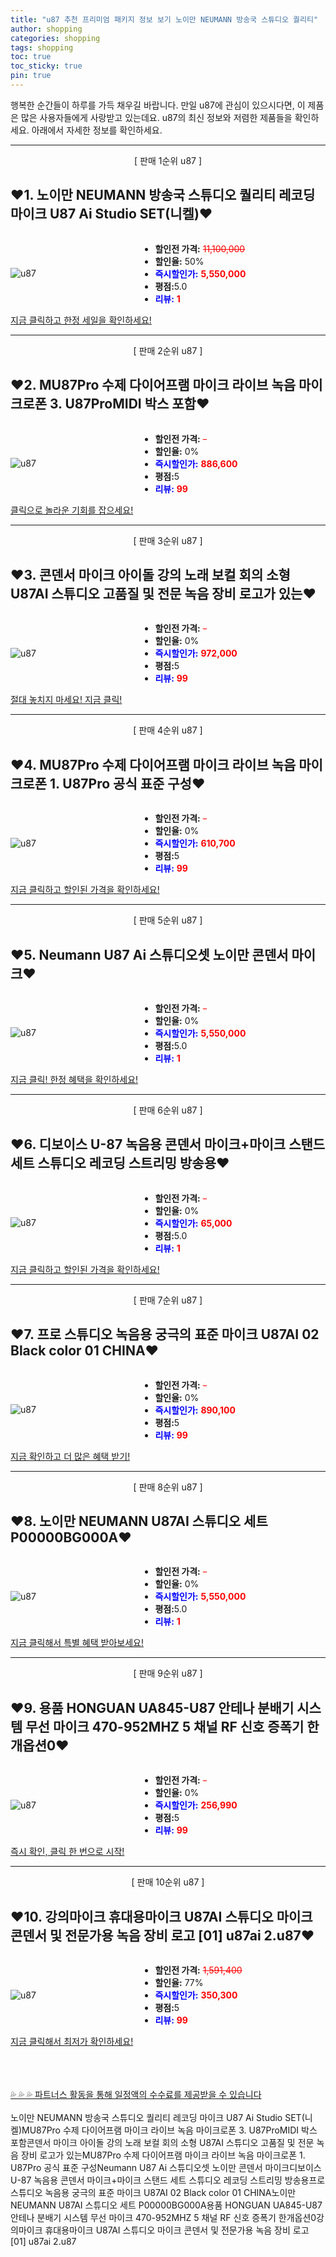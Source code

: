 ```yaml
---
title: "u87 추천 프리미엄 패키지 정보 보기 노이만 NEUMANN 방송국 스튜디오 퀄리티"
author: shopping
categories: shopping
tags: shopping
toc: true
toc_sticky: true
pin: true
---
```

행복한 순간들이 하루를 가득 채우길 바랍니다. 만일 u87에 관심이 있으시다면,  이 제품은 많은 사용자들에게 사랑받고 있는데요. u87의 최신 정보와 저렴한 제품들을 확인하세요. 아래에서 자세한 정보를 확인하세요.

---
<p class="toplist" style="margin: 0 auto; display: block; width: fit-content;">[ 판매 1순위 u87 ]</p>

<h2><strong>❤️1. 노이만 NEUMANN 방송국 스튜디오 퀄리티 레코딩 마이크 U87 Ai Studio SET(니켈)❤️</strong></h2>

<div style="display: flex; align-items: center;">
    <div style="flex: 0.4;">
        <img src="https://thumbnail7.coupangcdn.com/thumbnails/remote/230x230ex/image/vendor_inventory/14b3/91f7358b5d08b9c67da1e3f63b901c7e8178a67c03f16480d703aa688597.jpg" alt="u87" style="max-width: 100%;">
    </div>
    <div style="flex: 0.6; margin-left: 10px;">
        <ul>
            <li><strong>할인전 가격:</strong> <del style="color: red;">11,100,000</del></li>
            <li><strong>할인율:</strong> 50%</li>
            <li><span style='color:blue'><strong>즉시할인가:</strong></span> <span style='color:red'><strong>5,550,000</strong></span></li>
            <li><strong>평점:</strong>5.0</li>
            <li><span style='color:blue'><strong>리뷰:</strong></span> <span style='color:red'><strong>1</strong></span></li>
        </ul>
    </div>
</div>
<div class="center">
    <a href="https://William4Davisa.github.io?lptag=AF9450613&subid=githubio&pageKey=7670356071&traceid=V0-153&itemId=20459841095&vendorItemId=88193606220" class="myButton">
        지금 클릭하고 한정 세일을 확인하세요!
    </a>
</div>


---
<p class="toplist" style="margin: 0 auto; display: block; width: fit-content;">[ 판매 2순위 u87 ]</p>

<h2><strong>❤️2. MU87Pro 수제 다이어프램 마이크 라이브 녹음 마이크로폰 3. U87ProMIDI 박스 포함❤️</strong></h2>

<div style="display: flex; align-items: center;">
    <div style="flex: 0.4;">
        <img src="https://thumbnail6.coupangcdn.com/thumbnails/remote/230x230ex/image/vendor_inventory/c3bf/3e638955ea5be29f4975a94b4fb930c59cfc274a6dfc6c8f54a7ce22bb09.jpg" alt="u87" style="max-width: 100%;">
    </div>
    <div style="flex: 0.6; margin-left: 10px;">
        <ul>
            <li><strong>할인전 가격:</strong> <del style="color: red;">-</del></li>
            <li><strong>할인율:</strong> 0%</li>
            <li><span style='color:blue'><strong>즉시할인가:</strong></span> <span style='color:red'><strong>886,600</strong></span></li>
            <li><strong>평점:</strong>5</li>
            <li><span style='color:blue'><strong>리뷰:</strong></span> <span style='color:red'><strong>99</strong></span></li>
        </ul>
    </div>
</div>
<div class="center">
    <a href="https://William4Davisa.github.io?lptag=AF9450613&subid=githubio&pageKey=8092732516&traceid=V0-153&itemId=22863652063&vendorItemId=89898289169" class="myButton">
        클릭으로 놀라운 기회를 잡으세요!
    </a>
</div>


---
<p class="toplist" style="margin: 0 auto; display: block; width: fit-content;">[ 판매 3순위 u87 ]</p>

<h2><strong>❤️3. 콘덴서 마이크 아이돌 강의 노래 보컬 회의 소형 U87AI 스튜디오 고품질 및 전문 녹음 장비 로고가 있는❤️</strong></h2>

<div style="display: flex; align-items: center;">
    <div style="flex: 0.4;">
        <img src="https://thumbnail9.coupangcdn.com/thumbnails/remote/230x230ex/image/vendor_inventory/542d/a6e52683d6692075fa91e497431214ff638bbe70e7ae2cafef697df61723.jpg" alt="u87" style="max-width: 100%;">
    </div>
    <div style="flex: 0.6; margin-left: 10px;">
        <ul>
            <li><strong>할인전 가격:</strong> <del style="color: red;">-</del></li>
            <li><strong>할인율:</strong> 0%</li>
            <li><span style='color:blue'><strong>즉시할인가:</strong></span> <span style='color:red'><strong>972,000</strong></span></li>
            <li><strong>평점:</strong>5</li>
            <li><span style='color:blue'><strong>리뷰:</strong></span> <span style='color:red'><strong>99</strong></span></li>
        </ul>
    </div>
</div>
<div class="center">
    <a href="https://William4Davisa.github.io?lptag=AF9450613&subid=githubio&pageKey=6524379355&traceid=V0-153&itemId=14467777058&vendorItemId=86666893505" class="myButton">
        절대 놓치지 마세요! 지금 클릭!
    </a>
</div>


---
<p class="toplist" style="margin: 0 auto; display: block; width: fit-content;">[ 판매 4순위 u87 ]</p>

<h2><strong>❤️4. MU87Pro 수제 다이어프램 마이크 라이브 녹음 마이크로폰 1. U87Pro 공식 표준 구성❤️</strong></h2>

<div style="display: flex; align-items: center;">
    <div style="flex: 0.4;">
        <img src="https://thumbnail6.coupangcdn.com/thumbnails/remote/230x230ex/image/vendor_inventory/c3bf/3e638955ea5be29f4975a94b4fb930c59cfc274a6dfc6c8f54a7ce22bb09.jpg" alt="u87" style="max-width: 100%;">
    </div>
    <div style="flex: 0.6; margin-left: 10px;">
        <ul>
            <li><strong>할인전 가격:</strong> <del style="color: red;">-</del></li>
            <li><strong>할인율:</strong> 0%</li>
            <li><span style='color:blue'><strong>즉시할인가:</strong></span> <span style='color:red'><strong>610,700</strong></span></li>
            <li><strong>평점:</strong>5</li>
            <li><span style='color:blue'><strong>리뷰:</strong></span> <span style='color:red'><strong>99</strong></span></li>
        </ul>
    </div>
</div>
<div class="center">
    <a href="https://William4Davisa.github.io?lptag=AF9450613&subid=githubio&pageKey=8092732516&traceid=V0-153&itemId=22863652062&vendorItemId=89898289166" class="myButton">
        지금 클릭하고 할인된 가격을 확인하세요!
    </a>
</div>


---
<p class="toplist" style="margin: 0 auto; display: block; width: fit-content;">[ 판매 5순위 u87 ]</p>

<h2><strong>❤️5. Neumann U87 Ai 스튜디오셋 노이만 콘덴서 마이크❤️</strong></h2>

<div style="display: flex; align-items: center;">
    <div style="flex: 0.4;">
        <img src="https://thumbnail7.coupangcdn.com/thumbnails/remote/230x230ex/image/vendor_inventory/fd06/a6e94dd3f627cb0fbf1b3a51d380b0097679ec2e5219484933ae1f9abee3.jpg" alt="u87" style="max-width: 100%;">
    </div>
    <div style="flex: 0.6; margin-left: 10px;">
        <ul>
            <li><strong>할인전 가격:</strong> <del style="color: red;">-</del></li>
            <li><strong>할인율:</strong> 0%</li>
            <li><span style='color:blue'><strong>즉시할인가:</strong></span> <span style='color:red'><strong>5,550,000</strong></span></li>
            <li><strong>평점:</strong>5.0</li>
            <li><span style='color:blue'><strong>리뷰:</strong></span> <span style='color:red'><strong>1</strong></span></li>
        </ul>
    </div>
</div>
<div class="center">
    <a href="https://William4Davisa.github.io?lptag=AF9450613&subid=githubio&pageKey=7670356071&traceid=V0-153&itemId=20868941752&vendorItemId=87936268608" class="myButton">
        지금 클릭! 한정 혜택을 확인하세요!
    </a>
</div>


---
<p class="toplist" style="margin: 0 auto; display: block; width: fit-content;">[ 판매 6순위 u87 ]</p>

<h2><strong>❤️6. 디보이스 U-87 녹음용 콘덴서 마이크+마이크 스탠드 세트 스튜디오 레코딩 스트리밍 방송용❤️</strong></h2>

<div style="display: flex; align-items: center;">
    <div style="flex: 0.4;">
        <img src="https://thumbnail10.coupangcdn.com/thumbnails/remote/230x230ex/image/vendor_inventory/f8bc/33cff0ff7f555da93ff5bc18a08b5e7671c7b5de32f6c84e5a67a43c89d8.jpg" alt="u87" style="max-width: 100%;">
    </div>
    <div style="flex: 0.6; margin-left: 10px;">
        <ul>
            <li><strong>할인전 가격:</strong> <del style="color: red;">-</del></li>
            <li><strong>할인율:</strong> 0%</li>
            <li><span style='color:blue'><strong>즉시할인가:</strong></span> <span style='color:red'><strong>65,000</strong></span></li>
            <li><strong>평점:</strong>5.0</li>
            <li><span style='color:blue'><strong>리뷰:</strong></span> <span style='color:red'><strong>1</strong></span></li>
        </ul>
    </div>
</div>
<div class="center">
    <a href="https://William4Davisa.github.io?lptag=AF9450613&subid=githubio&pageKey=7300049401&traceid=V0-153&itemId=18678533926&vendorItemId=85812760546" class="myButton">
        지금 클릭하고 할인된 가격을 확인하세요!
    </a>
</div>


---
<p class="toplist" style="margin: 0 auto; display: block; width: fit-content;">[ 판매 7순위 u87 ]</p>

<h2><strong>❤️7. 프로 스튜디오 녹음용 궁극의 표준 마이크 U87AI 02 Black color 01 CHINA❤️</strong></h2>

<div style="display: flex; align-items: center;">
    <div style="flex: 0.4;">
        <img src="https://thumbnail10.coupangcdn.com/thumbnails/remote/230x230ex/image/vendor_inventory/a762/d7f3c27a1c8fdc38acfd12cd26b02a8d709db0e8f35be2b36d736295eb92.jpeg" alt="u87" style="max-width: 100%;">
    </div>
    <div style="flex: 0.6; margin-left: 10px;">
        <ul>
            <li><strong>할인전 가격:</strong> <del style="color: red;">-</del></li>
            <li><strong>할인율:</strong> 0%</li>
            <li><span style='color:blue'><strong>즉시할인가:</strong></span> <span style='color:red'><strong>890,100</strong></span></li>
            <li><strong>평점:</strong>5</li>
            <li><span style='color:blue'><strong>리뷰:</strong></span> <span style='color:red'><strong>99</strong></span></li>
        </ul>
    </div>
</div>
<div class="center">
    <a href="https://William4Davisa.github.io?lptag=AF9450613&subid=githubio&pageKey=8037693111&traceid=V0-153&itemId=22493227351&vendorItemId=89535411075" class="myButton">
        지금 확인하고 더 많은 혜택 받기!
    </a>
</div>


---
<p class="toplist" style="margin: 0 auto; display: block; width: fit-content;">[ 판매 8순위 u87 ]</p>

<h2><strong>❤️8. 노이만 NEUMANN U87AI 스튜디오 세트 P00000BG000A❤️</strong></h2>

<div style="display: flex; align-items: center;">
    <div style="flex: 0.4;">
        <img src="https://thumbnail8.coupangcdn.com/thumbnails/remote/230x230ex/image/vendor_inventory/4ba8/f2d378d1d7d815bc11d87e8d6fe573f77aece06afe14c9933dbb6789f4b7.jpg" alt="u87" style="max-width: 100%;">
    </div>
    <div style="flex: 0.6; margin-left: 10px;">
        <ul>
            <li><strong>할인전 가격:</strong> <del style="color: red;">-</del></li>
            <li><strong>할인율:</strong> 0%</li>
            <li><span style='color:blue'><strong>즉시할인가:</strong></span> <span style='color:red'><strong>5,550,000</strong></span></li>
            <li><strong>평점:</strong>5.0</li>
            <li><span style='color:blue'><strong>리뷰:</strong></span> <span style='color:red'><strong>1</strong></span></li>
        </ul>
    </div>
</div>
<div class="center">
    <a href="https://William4Davisa.github.io?lptag=AF9450613&subid=githubio&pageKey=1448514775&traceid=V0-153&itemId=2495143212&vendorItemId=75707589597" class="myButton">
        지금 클릭해서 특별 혜택 받아보세요!
    </a>
</div>


---
<p class="toplist" style="margin: 0 auto; display: block; width: fit-content;">[ 판매 9순위 u87 ]</p>

<h2><strong>❤️9. 용품 HONGUAN UA845-U87 안테나 분배기 시스템 무선 마이크 470-952MHZ 5 채널 RF 신호 증폭기 한개옵션0❤️</strong></h2>

<div style="display: flex; align-items: center;">
    <div style="flex: 0.4;">
        <img src="https://thumbnail6.coupangcdn.com/thumbnails/remote/230x230ex/image/vendor_inventory/2fc3/8843c8a48106c5b0ed8f4b115fee6296d830df7eb0cc9b71835d57db0bed.jpeg" alt="u87" style="max-width: 100%;">
    </div>
    <div style="flex: 0.6; margin-left: 10px;">
        <ul>
            <li><strong>할인전 가격:</strong> <del style="color: red;">-</del></li>
            <li><strong>할인율:</strong> 0%</li>
            <li><span style='color:blue'><strong>즉시할인가:</strong></span> <span style='color:red'><strong>256,990</strong></span></li>
            <li><strong>평점:</strong>5</li>
            <li><span style='color:blue'><strong>리뷰:</strong></span> <span style='color:red'><strong>99</strong></span></li>
        </ul>
    </div>
</div>
<div class="center">
    <a href="https://William4Davisa.github.io?lptag=AF9450613&subid=githubio&pageKey=7172602090&traceid=V0-153&itemId=18073812142&vendorItemId=88423747329" class="myButton">
        즉시 확인, 클릭 한 번으로 시작!
    </a>
</div>


---
<p class="toplist" style="margin: 0 auto; display: block; width: fit-content;">[ 판매 10순위 u87 ]</p>

<h2><strong>❤️10. 강의마이크 휴대용마이크 U87AI 스튜디오 마이크 콘덴서 및 전문가용 녹음 장비 로고 [01] u87ai 2.u87❤️</strong></h2>

<div style="display: flex; align-items: center;">
    <div style="flex: 0.4;">
        <img src="https://thumbnail8.coupangcdn.com/thumbnails/remote/230x230ex/image/vendor_inventory/d2e2/09ac56001444f46f164e9f2631b69811e6e6964297c1a91791cdc9950ac9.jpg" alt="u87" style="max-width: 100%;">
    </div>
    <div style="flex: 0.6; margin-left: 10px;">
        <ul>
            <li><strong>할인전 가격:</strong> <del style="color: red;">1,591,400</del></li>
            <li><strong>할인율:</strong> 77%</li>
            <li><span style='color:blue'><strong>즉시할인가:</strong></span> <span style='color:red'><strong>350,300</strong></span></li>
            <li><strong>평점:</strong>5</li>
            <li><span style='color:blue'><strong>리뷰:</strong></span> <span style='color:red'><strong>99</strong></span></li>
        </ul>
    </div>
</div>
<div class="center">
    <a href="https://William4Davisa.github.io?lptag=AF9450613&subid=githubio&pageKey=7241946809&traceid=V0-153&itemId=18402752687&vendorItemId=85545503691" class="myButton">
        지금 클릭해서 최저가 확인하세요!
    </a>
</div>

<br><br><br>[💦 💦 💦 파트너스 활동을 통해 일정액의 수수료를 제공받을 수 있습니다](https://link.coupang.com/a/bcpT2c)<br><br>노이만 NEUMANN 방송국 스튜디오 퀄리티 레코딩 마이크 U87 Ai Studio SET(니켈)MU87Pro 수제 다이어프램 마이크 라이브 녹음 마이크로폰 3. U87ProMIDI 박스 포함콘덴서 마이크 아이돌 강의 노래 보컬 회의 소형 U87AI 스튜디오 고품질 및 전문 녹음 장비 로고가 있는MU87Pro 수제 다이어프램 마이크 라이브 녹음 마이크로폰 1. U87Pro 공식 표준 구성Neumann U87 Ai 스튜디오셋 노이만 콘덴서 마이크디보이스 U-87 녹음용 콘덴서 마이크+마이크 스탠드 세트 스튜디오 레코딩 스트리밍 방송용프로 스튜디오 녹음용 궁극의 표준 마이크 U87AI 02 Black color 01 CHINA노이만 NEUMANN U87AI 스튜디오 세트 P00000BG000A용품 HONGUAN UA845-U87 안테나 분배기 시스템 무선 마이크 470-952MHZ 5 채널 RF 신호 증폭기 한개옵션0강의마이크 휴대용마이크 U87AI 스튜디오 마이크 콘덴서 및 전문가용 녹음 장비 로고 [01] u87ai 2.u87